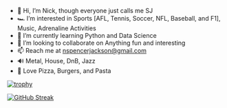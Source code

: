 - 👋 Hi, I’m Nick, though everyone just calls me SJ
- 🏎 I’m interested in Sports [AFL, Tennis, Soccer, NFL, Baseball, and F1], Music, Adrenaline Activities
- 🌱 I’m currently learning Python and Data Science
- 💞️ I’m looking to collaborate on Anything fun and interesting
- 📫 Reach me at nspencerjackson@gmail.com
- 🔊 Metal, House, DnB, Jazz
- 🍕 Love Pizza, Burgers, and Pasta

<!---
nspencerjackson/nspencerjackson is a ✨ special ✨ repository because its `README.md` (this file) appears on your GitHub profile.
You can click the Preview link to take a look at your changes.
--->

[![trophy](https://github-profile-trophy.vercel.app/?username=nspencerjackson&theme=tokyonight)](https://github.com/ryo-ma/github-profile-trophy)
<!--- https://github.com/ryo-ma/github-profile-trophy --->
[![GitHub Streak](http://github-readme-streak-stats.herokuapp.com?user=nspencerjackson&theme=tokyonight&date_format=M%20j%5B%2C%20Y%5D)](https://git.io/streak-stats)
<!--- http://github-readme-streak-stats.herokuapp.com/demo/ --->
